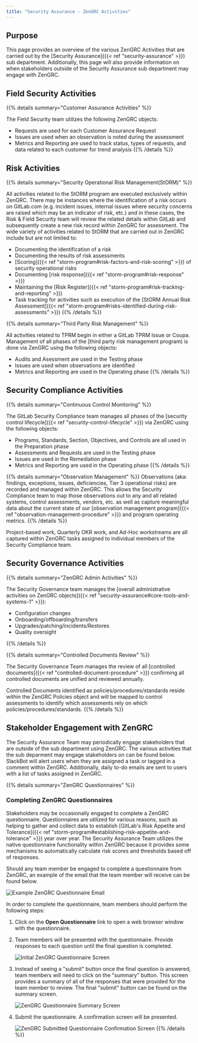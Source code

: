 ```yaml
---
title: "Security Assurance - ZenGRC Activities"
---
```


## Purpose

This page provides an overview of the various ZenGRC Activities that are carried out by the [Security Assurance]({{< ref "security-assurance" >}}) sub department. Additionally, this page will also provide information on when stakeholders outside of the Security Assurance sub department may engage with ZenGRC.

## Field Security Activities

{{% details summary="Customer Assurance Activities" %}}

The Field Security team utilizes the following ZenGRC objects:

- Requests are used for each Customer Assurance Request
- Issues are used when an observation is noted during the assessment
- Metrics and Reporting are used to track status, types of requests, and data related to each customer for trend analysis
{{% /details %}}

## Risk Activities

{{% details summary="Security Operational Risk Management(StORM)" %}}

All activities related to the StORM program are executed exclusively within ZenGRC. There may be instances where the identification of a risk occurs on GitLab.com (e.g. incident issues, internal issues where security concerns are raised which may be an indicator of risk, etc.) and in these cases, the Risk & Field Security team will review the related details within GitLab and subsequently create a new risk record within ZenGRC for assessment. The wide variety of activities related to StORM that are carried out in ZenGRC include but are not limited to:

- Documenting the identification of a risk
- Documenting the results of risk assessments
- [Scoring]({{< ref "storm-program#risk-factors-and-risk-scoring" >}}) of security operational risks
- Documenting [risk response]({{< ref "storm-program#risk-response" >}})
- Maintaining the [Risk Register]({{< ref "storm-program#risk-tracking-and-reporting" >}})
- Task tracking for activities such as execution of the [StORM Annual Risk Assessment]({{< ref "storm-program#risks-identified-during-risk-assessments" >}})
{{% /details %}}

{{% details summary="Third Party Risk Management" %}}

All activities related to TPRM begin in either a GitLab TPRM Issue or Coupa. Management of all phases of the [third party risk management program) is done via ZenGRC using the following objects:

- Audits and Asessment are used in the Testing phase
- Issues are used when observations are identified
- Metrics and Reporting are used in the Operating phase
{{% /details %}}

## Security Compliance Activities

{{% details summary="Continuous Control Monitoring" %}}

The GitLab Security Compliance team manages all phases of the [security control lifecycle]({{< ref "security-control-lifecycle" >}}) via ZenGRC using the following objects:

- Programs, Standards, Section, Objectives, and Controls are all used in the Preparation phase
- Assessments and Requests are used in the Testing phase
- Issues are used in the Remediation phase
- Metrics and Reporting are used in the Operating phase
{{% /details %}}

{{% details summary="Observation Management" %}}
Observations (aka: findings, exceptions, issues, deficiencies, Tier 3 operational risks) are recorded and managed within ZenGRC. This allows the Security Compliance team to map those observations out to any and all related systems, control assessments, vendors, etc. as well as capture meaningful data about the current state of our [observation management program]({{< ref "observation-management-procedure" >}}) and program operating metrics.
{{% /details %}}

Project-based work, Quarterly OKR work, and Ad-Hoc workstreams are all captured within ZenGRC tasks assigned to individual members of the Security Compliance team.

## Security Governance Activities

{{% details summary="ZenGRC Admin Activities" %}}

The Security Governance team manages the [overall administrative activities on ZenGRC objects]({{< ref "security-assurance#core-tools-and-systems-1" >}}):

- Configuration changes
- Onboarding/offboarding/transfers
- Upgrades/patching/incidents/Restores
- Quality oversight

{{% /details %}}

{{% details summary="Controlled Documents Review" %}}

The Security Governance Team manages the review of all [controlled documents]({{< ref "controlled-document-procedure" >}}) confirming all controlled documents are unified and reviewed annually.

Controlled Documents identified as policies/procedures/standards reside within the ZenGRC Policies object and will be mapped to control assessments to identify which assessments rely on which policies/procedures/standards.
{{% /details %}}

## Stakeholder Engagement with ZenGRC

The Security Assurance Team may periodically engage stakeholders that are outside of the sub department using ZenGRC. The various activities that the sub deparment may engage stakeholders on can be found below. SlackBot will alert users when they are assigned a task or tagged in a comment within ZenGRC. Additionally, daily to-do emails are sent to users with a list of tasks assigned in ZenGRC.

{{% details summary="ZenGRC Questionnaires" %}}

### Completing ZenGRC Questionnaires

Stakeholders may be occasionally engaged to complete a ZenGRC questionnaire. Questionnaires are utilized for various reasons, such as helping to gather and collect data to establish [GitLab's Risk Appetite and Tolerance]({{< ref "storm-program#establishing-risk-appetite-and-tolerance" >}}) year over year. The Security Assurance Team utilizes the native questionnaire functionality within ZenGRC because it provides some mechanisms to automatically calculate risk scores and thresholds based off of responses.

Should any team member be engaged to complete a questionnaire from ZenGRC, an example of the email that the team member will receive can be found below.

![Example ZenGRC Questionnaire Email](/handbook/security/security-assurance/images/zg-questionnaire-example.png)

In order to complete the questionnaire, team members should perform the following steps:

1. Click on the **Open Questionnaire** link to open a web browser window with the questionnaire.
1. Team members will be presented with the questionnaire. Provide responses to each question until the final question is completed.

   ![Initial ZenGRC Questionnaire Screen](/handbook/security/security-assurance/images/example-questionnaire-1.png)

1. Instead of seeing a "submit" button once the final question is answered, team members will need to click on the "summary" button. This screen provides a summary of all of the responses that were provided for the team member to review. The final "submit" button can be found on the summary screen.

   ![ZenGRC Questionnaire Summary Screen](/handbook/security/security-assurance/images/example-questionnaire-2.png)

1. Submit the questionnaire. A confirmation screen will be presented.

   ![ZenGRC Submitted Questionnaire Confirmation Screen](/handbook/security/security-assurance/images/example-questionnaire-3.png)
{{% /details %}}
